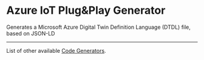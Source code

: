 # Azure IoT Plug&Play Generator

Generates a Microsoft Azure Digital Twin Definition Language (DTDL) file, based on JSON-LD

----------
List of other available [Code Generators](../Readme.md).
